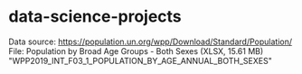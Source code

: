 # data-science-projects
Data source: https://population.un.org/wpp/Download/Standard/Population/ 
File: Population by Broad Age Groups - Both Sexes (XLSX, 15.61 MB) "WPP2019_INT_F03_1_POPULATION_BY_AGE_ANNUAL_BOTH_SEXES" 
